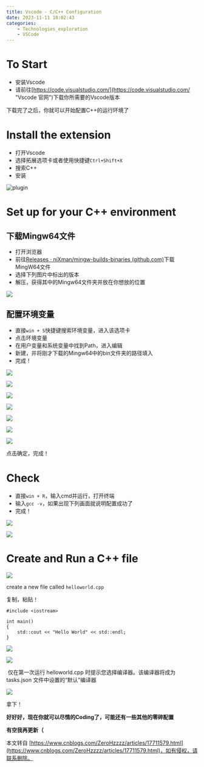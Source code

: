 ```yaml
---
title: Vscode - C/C++ Configuration
date: 2023-11-11 18:02:43
categories:
    - Technologies_exploration
    - VSCode
---
```

# To Start

*   安装Vscode
*   请前往[https://code.visualstudio.com/](https://code.visualstudio.com/ "Vscode 官网")下载你所需要的Vscode版本

下载完了之后，你就可以开始配置C++的运行环境了

# Install the extension
*   打开Vscode
*   选择拓展选项卡或者使用快捷键`Ctrl+Shift+X`
*   搜索C++
*   安装

![plugin](1.png)

Set up for your C++ environment
===============================

下载Mingw64文件
-----------

*   打开浏览器
*   前往[Releases · niXman/mingw-builds-binaries (github.com)](https://github.com/niXman/mingw-builds-binaries/releases)下载MingW64文件
*   选择下列图片中标出的版本
*   解压，获得其中的Mingw64文件夹并放在你想放的位置

![](2.png)

配置环境变量
------

*   直接`win + S`快捷键搜索环境变量，进入该选项卡
*   点击环境变量
*   在用户变量和系统变量中找到Path，进入编辑
*   新建，并将刚才下载的Mingw64中的bin文件夹的路径填入
*   完成！

![](3.png)

![](4.png)

![](5.png)

![](6.png)

![](7.png)

![](8.png)

![](9.png)

点击确定，完成！

Check
=====

*   直接`win + R`，输入cmd并运行，打开终端
*   输入`gcc -v`，如果出现下列画面就说明配置成功了
*   完成！

![](10.png)

![](11.png)

Create and Run a C++ file
=========================

![](12.png)

create a new file called `helloworld.cpp`

复制，粘贴！

```
#include <iostream>

int main()
{
    std::cout << "Hello World" << std::endl;
}
```

![](13.png)

![](14.png)

 仅在第一次运行 helloworld.cpp 时提示您选择编译器。该编译器将成为tasks.json 文件中设置的“默认”编译器

![](15.png)

拿下！

**好好好，现在你就可以尽情的Coding了，可能还有一些其他的零碎配置**

**有空我再更新（**

  

本文转自 [https://www.cnblogs.com/ZeroHzzzz/articles/17711579.html](https://www.cnblogs.com/ZeroHzzzz/articles/17711579.html)，如有侵权，请联系删除。